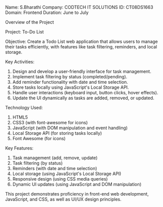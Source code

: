 
Name: S.Bharathi
Company: CODTECH IT SOLUTIONS
ID: CT08DS1663
Domain: Frontend
Duration: June to July

Overview of the Project

Project: To-Do List

Objective:
Create a Todo List web application that allows users to manage their tasks efficiently, with features like task filtering, reminders, and local storage.

Key Activities:

1. Design and develop a user-friendly interface for task management.
2. Implement task filtering by status (completed/pending).
3. Add reminder functionality with date and time selection.
4. Store tasks locally using JavaScript's Local Storage API.
5. Handle user interactions (keyboard input, button clicks, hover effects).
6. Update the UI dynamically as tasks are added, removed, or updated.

Technology Used:

1. HTML5
2. CSS3 (with font-awesome for icons)
3. JavaScript (with DOM manipulation and event handling)
4. Local Storage API (for storing tasks locally)
5. Font Awesome (for icons)

Key Features:

1. Task management (add, remove, update)
2. Task filtering (by status)
3. Reminders (with date and time selection)
4. Local storage (using JavaScript's Local Storage API)
5. Responsive design (using CSS media queries)
6. Dynamic UI updates (using JavaScript and DOM manipulation)

This project demonstrates proficiency in front-end web development, JavaScript, and CSS, as well as UI/UX design principles.

